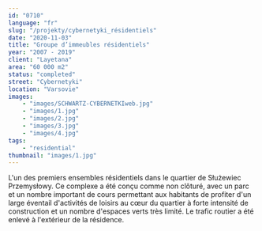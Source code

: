 ```yaml
---
id: "0710"
language: "fr"
slug: "/projekty/cybernetyki_résidentiels"
date: "2020-11-03"
title: "Groupe d’immeubles résidentiels"
year: "2007 - 2019"
client: "Layetana"
area: "60 000 m2"
status: "completed"
street: "Cybernetyki"
location: "Varsovie"
images: 
    - "images/SCHWARTZ-CYBERNETKIweb.jpg"
    - "images/1.jpg"
    - "images/2.jpg"
    - "images/3.jpg"
    - "images/4.jpg"    
tags: 
    - "residential"
thumbnail: "images/1.jpg"
---
```

L'un des premiers ensembles résidentiels dans le quartier de Służewiec Przemysłowy. Ce complexe a&nbsp;été  conçu comme non clôturé, avec un parc et un nombre important de cours permettant aux habitants de profiter d'un large éventail d'activités de loisirs au cœur du quartier à&nbsp;forte intensité de construction et un nombre d'espaces verts très limité. Le trafic routier a&nbsp;été enlevé à&nbsp;l'extérieur de la résidence.  